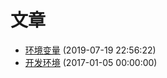 # 文章
- [环境变量](../docs/basic/environment-variable.md) (2019-07-19 22:56:22)
- [开发环境](../docs/local-development-environment.md) (2017-01-05 00:00:00)
